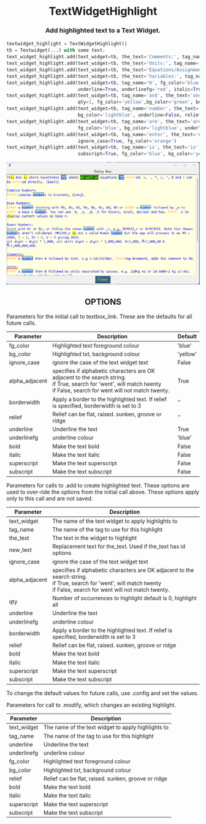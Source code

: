 <h1 align="center">TextWidgetHighlight</h1>

<h3 align="center">Add highlighted text to a Text Widget.</h3>

```Python
textwidget_highlight = TextWidgetHighlight()
tb = Textwidget(...) with some text.
text_widget_highlight.add(text_widget=tb, the_text='Comments:', tag_name='0')
text_widget_highlight.add(text_widget=tb, the_text='Units:', tag_name='0')
text_widget_highlight.add(text_widget=tb, the_text='Equations/Assignments:', tag_name='0')
text_widget_highlight.add(text_widget=tb, the_text='Variables:', tag_name='0')
text_widget_highlight.add(text_widget=tb, tag_name='0', fg_color='blue', bg_color='lightyellow',
                          underline=True, underlinefg='red', italic=True)
text_widget_highlight.add(text_widget=tb, tag_name='and', the_text='and', new_text='as well as',
                          qty=1, fg_color='yellow',bg_color='green', bold=True, relief=RAISED)
text_widget_highlight.add(text_widget=tb, tag_name='number', the_text='number', fg_color='blue',
                          bg_color='lightblue', underline=False, relief=GROOVE)
text_widget_highlight.add(text_widget=tb, tag_name='are', the_text='are',
                          fg_color='blue', bg_color='lightblue', underline=False, relief=SUNKEN, qty=2)
text_widget_highlight.add(text_widget=tb, tag_name='enter', the_text='eNTer', superscript=True,
                          ignore_case=True, fg_color='orange')
text_widget_highlight.add(text_widget=tb, tag_name='is', the_text='is', ignore_case=True,
                          subscript=True, fg_color='blue', bg_color='yellow', alpha_adjacent=True)
```
![Screenshot](https://github.com/Crystalline-Entity/TextWidgetHighlight/blob/main/textwidgethighlight_messagebox.png)

<h2 align='center'> OPTIONS </h2>
<div align='left'>

Parameters for the initial call to textbox_link. These are the defaults for all future calls.

  | **Parameter** | **Description** | **Default** |
  | --- | --- | --- |
  | fg_color | Highlighted text foreground colour | 'blue' |
  | bg_color | Highlighted txt, background colour | 'yellow' |
  | ignore_case | ignore the case of the text widget text| False |
  | alpha_adjacent | specifies if alphabetic characters are OK adjacent to the search string.<br>if True, search for 'went', will match twenty<br>if False, search for went will not match twenty. | True |
  | borderwidth | Apply a border to the highlighted text. If relief is specified, borderwidth is set to 3 | '' |
  | relief | Relief can be flat, raised. sunken, groove or ridge | '' |
  | underline | Underline the text | True |
  | underlinefg | underline colour | 'blue' |
  | bold | Make the text bold | False |
  | italic | Make the text italic | False |
  | superscript | Make the text superscript | False |
  | subscript | Make the text subscript | False |
  

 
Parameters for calls to .add to create highlighted text.
These options are used to over-ride the options from the initial call above. These options apply only to this
call and are not saved.

  | **Parameter** | **Description** |
  | --- | --- |
  | text_widget |  The name of the text widget to apply highlights to |
  | tag_name | The name of the tag to use for this highlight|
  | the_text | The text in the widget to highlight |
  | new_text | Replacement text for the_text. Used if the_text has id options |
  | ignore_case | ignore the case of the text widget text| False |
  | alpha_adjacent | specifies if alphabetic characters are OK adjacent to the search string.<br>if True, search for 'went', will match twenty<br>if False, search for went will not match twenty. | True |
  | qty |  Number of occurrences to highlight default is 0,  highlight all|
  | underline | Underline the text |
  | underlinefg | underline colour |
  | borderwidth | Apply a border to the highlighted text. If relief is specified, borderwidth is set to 3 |
  | relief | Relief can be flat, raised. sunken, groove or ridge |
  | bold | Make the text bold |
  | italic | Make the text italic |
  | superscript | Make the text superscript |
  | subscript | Make the text subscript |

To change the default values for future calls, use .config and set the values.

Parameters for call to .modify, which changes an existing highlight.

  | **Parameter** | **Description** |
  | --- | --- |
  | text_widget |  The name of the text widget to apply highlights to |
  | tag_name | The name of the tag to use for this highlight|
  | underline | Underline the text |
  | underlinefg | underline colour |
  | fg_color | Highlighted text foreground colour |
  | bg_color | Highlighted txt, background colour |
  | relief | Relief can be flat, raised. sunken, groove or ridge |
  | bold | Make the text bold |
  | italic | Make the text italic |
  | superscript | Make the text superscript |
  | subscript | Make the text subscript |

